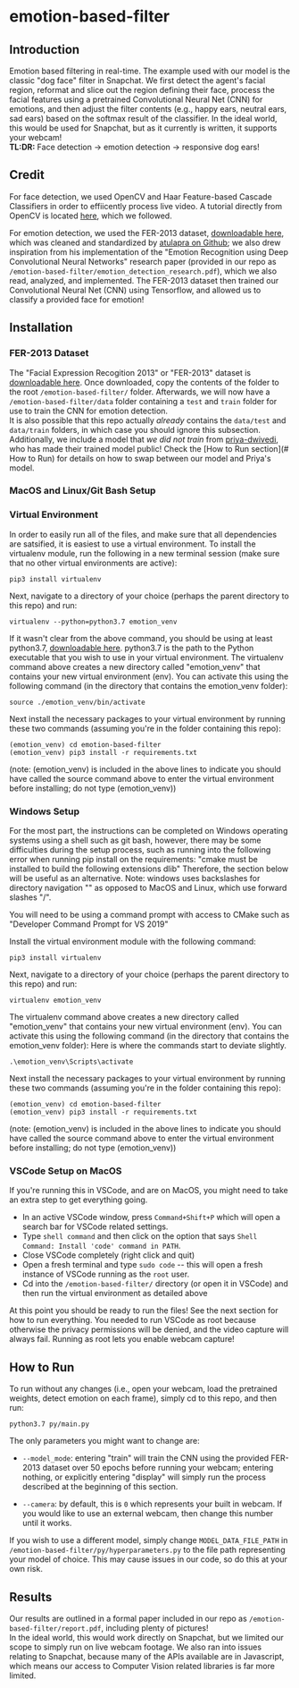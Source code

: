 # **emotion-based-filter**
## **Introduction**
Emotion based filtering in real-time.  The example used with our model is the classic "dog face" filter in Snapchat.  We first detect the agent's facial region, reformat and slice out the region defining their face, process the facial features using a pretrained Convolutional Neural Net (CNN) for emotions,  and then adjust the filter contents (e.g., happy ears, neutral ears, sad ears) based on the softmax result of the classifier.  In the ideal world, this would be used for Snapchat, but as it currently is written, it supports your webcam!  
**TL:DR:** Face detection -> emotion detection -> responsive dog ears! 

## **Credit**
For face detection, we used OpenCV and Haar Feature-based Cascade Classifiers in order to effiicently process live video.  A tutorial directly from OpenCV is located [here](https://docs.opencv.org/master/db/d28/tutorial_cascade_classifier.html), which we followed.

For emotion detection, we used the FER-2013 dataset, [downloadable here](https://drive.google.com/file/d/1X60B-uR3NtqPd4oosdotpbDgy8KOfUdr/view), which was cleaned and standardized by [atulapra on Github](https://github.com/atulapra/Emotion-detection); we also drew inspiration from his implementation of the "Emotion Recognition using Deep Convolutional Neural Networks" research paper (provided in our repo as `/emotion-based-filter/emotion_detection_research.pdf`), which we also read, analyzed, and implemented.  The FER-2013 dataset then trained our Convolutional Neural Net (CNN) using Tensorflow, and allowed us to classify a provided face for emotion!

## **Installation**
### **FER-2013 Dataset**
The "Facial Expression Recogition 2013" or "FER-2013" dataset is [downloadable here](https://drive.google.com/file/d/1X60B-uR3NtqPd4oosdotpbDgy8KOfUdr/view).
Once downloaded, copy the contents of the folder to the root `/emotion-based-filter/` folder.  Afterwards, we will now have a `/emotion-based-filter/data` folder containing a `test` and `train` folder for use to train the CNN for emotion detection.  
It is also possible that this repo actually *already* contains the `data/test` and `data/train` folders, in which case you should ignore this subsection.
Additionally, we include a model that *we did not train* from [priya-dwivedi](https://github.com/priya-dwivedi/face_and_emotion_detection), who has made their trained model public!  Check the [How to Run section](# How to Run) for details on how to swap between our model and Priya's model.

### **MacOS and Linux/Git Bash Setup**
### **Virtual Environment**
In order to easily run all of the files, and make sure that all dependencies are satsified, it is easiest to use a virtual environment.
To install the virtualenv module, run the following in a new terminal session (make sure that no other virtual environments are active):

```
pip3 install virtualenv
```

Next, navigate to a directory of your choice (perhaps the parent directory to this repo) and run:

```
virtualenv --python=python3.7 emotion_venv
```

If it wasn't clear from the above command, you should be using at least python3.7, [downloadable here](https://www.python.org/downloads/). python3.7 is the path to the Python executable that you wish to use in your virtual environment. The virtualenv command above creates a new directory called "emotion_venv" that contains your new virtual environment (env). You can activate this using the following command (in the directory that contains the emotion_venv folder):

```
source ./emotion_venv/bin/activate
```

Next install the necessary packages to your virtual environment by running these two commands (assuming you're in the folder containing this repo):

```
(emotion_venv) cd emotion-based-filter
(emotion_venv) pip3 install -r requirements.txt
```
(note: (emotion_venv) is included in the above lines to indicate you should have called the source command above to enter the virtual environment before installing; do not type (emotion_venv))

### **Windows Setup**
For the most part, the instructions can be completed on Windows operating systems using a shell such as git bash, however,
there may be some difficulties during the setup process, such as running into the following error when running pip install on the requirements: 
"cmake must be installed to build the following extensions dlib"
Therefore, the section below will be useful as an alternative.
Note: windows uses backslashes for directory navigation "\" as opposed to MacOS and Linux, which use forward slashes "/".

You will need to be using a command prompt with access to CMake such as "Developer Command Prompt for VS 2019"

Install the virtual environment module with the following command:
```
pip3 install virtualenv
```

Next, navigate to a directory of your choice (perhaps the parent directory to this repo) and run:

```
virtualenv emotion_venv
```

The virtualenv command above creates a new directory called "emotion_venv" that contains your new virtual environment (env). You can activate this using the following command (in the directory that contains the emotion_venv folder):
Here is where the commands start to deviate slightly.

```
.\emotion_venv\Scripts\activate
```

Next install the necessary packages to your virtual environment by running these two commands (assuming you're in the folder containing this repo):

```
(emotion_venv) cd emotion-based-filter
(emotion_venv) pip3 install -r requirements.txt
```
(note: (emotion_venv) is included in the above lines to indicate you should have called the source command above to enter the virtual environment before installing; do not type (emotion_venv))


### **VSCode Setup on MacOS**
If you're running this in VSCode, and are on MacOS, you might need to take an extra step to get everything going.
* In an active VSCode window, press `Command+Shift+P` which will open a search bar for VSCode related settings.
* Type `shell command` and then click on the option that says `Shell Command: Install 'code' command in PATH`.
* Close VSCode completely (right click and quit)
* Open a fresh terminal and type `sudo code` -- this will open a fresh instance of VSCode running as the `root` user.
* Cd into the `/emotion-based-filter/` directory (or open it in VSCode) and then run the virtual environment as detailed above

At this point you should be ready to run the files!  See the next section for how to run everything.  You needed to run VSCode as root because otherwise the privacy permissions will be denied, and the video capture will always fail.  Running as root lets you enable webcam capture!

## How to Run
To run without any changes (i.e., open your webcam, load the pretrained weights, detect emotion on each frame), simply cd to this repo, and then run:

```
python3.7 py/main.py
```

The only parameters you might want to change are:

* `--model_mode`: entering "train" will train the CNN using the provided FER-2013 dataset over 50 epochs before running your webcam; entering nothing, or explicitly entering "display" will simply run the process described at the beginning of this section.

* `--camera`: by default, this is `0` which represents your built in webcam.  If you would like to use an external webcam, then change this number until it works.

If you wish to use a different model, simply change `MODEL_DATA_FILE_PATH` in `/emotion-based-filter/py/hyperparameters.py` to the file path representing your model of choice.  This may cause issues in our code, so do this at your own risk.

## **Results**
Our results are outlined in a formal paper included in our repo as `/emotion-based-filter/report.pdf`, including plenty of pictures!  
In the ideal world, this would work directly on Snapchat, but we limited our scope to simply run on live webcam footage.  We also ran into issues relating to Snapchat, because many of the APIs available are in Javascript, which means our access to Computer Vision related libraries is far more limited.